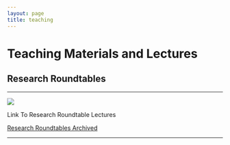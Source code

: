 ```yaml
---
layout: page
title: teaching
---
```


# Teaching Materials and Lectures

## Research Roundtables

<hr/>

<a href="{{ site.url }}/teaching/RR"><img class="centered" src="{{ site.url }}/images/website/sky01.jpg"/></a>
<p>
 Link To Research Roundtable Lectures &nbsp;&nbsp;
</p>
<p>
 <a class="redbutton" href="{{ site.url }}/research/lectureseries">Research Roundtables Archived</a>
</p>
<hr/>



